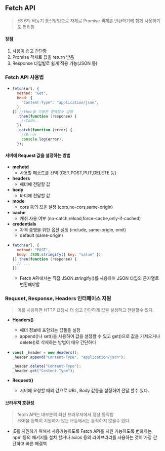 ## Fetch API

> ES 6의 비동기 통신방법으로 자체로 Promise 객체를 반환하기에 함께 사용하기도 편리함

#### 장점

1. 사용이 쉽고 간단함
2. Promise 객체로 값을 return 받음
3. Response 타입별로 쉽게 적용 가능(JSON 등)

### Fetch API 사용법

- ```javascript
  fetch(url, {
    method: "Get",
    head: {
      "Content-Type": "application/json",
    },
  }) //then을 이용한 콜백함수 실행
    .then(function (response) {
      //Code..
    })
    .catch(function (error) {
      //Error
      console.log(error);
    });
  ```

#### 서버에 Request 값을 설정하는 방법

- **mehotd**
  - 사용할 메소드를 선택 (GET,POST,PUT,DELETE 등)
- **headers**
  - 헤더에 전달할 값
- **body**
  - 바디에 전달할 값
- **mode**
  - cors 등의 값을 설정 (cors,no-cors,same-origin)
- **cache**
  - 캐쉬 사용 여부 (no-catch,reload,force-cache,only-if-cached)
- **credentials**
  - 자격 증명을 위한 옵션 설정 (include, same-origin, omit)
  - default (same-origin)
- ```javascript
  fetch(url, {
    method: "POST",
    body: JSON.stringify({ key: "value" }),
  }).then(function (response) {
    // ...
  });
  ```
  - Fetch API에서는 직접 JSON.stringify()를 사용하여 JSON 타입의 문자열로 변환해야함

### Requset, Response, Headers 인터페이스 지원

> 이를 사용하면 HTTP 요청시 더 쉽고 간단하게 값을 설정하고 전달할수 있다.

- **Headers()**
  - 헤더 정보에 포함되는 값들을 설정
  - append()나 set()을 사용하여 값을 설정할 수 있고 get()으로 값을 가져오거나 delete()로 삭제하는 방법이 매우 간단하다
- ```javascript
  const _header = new Headers();
  _header.append("Content-Type", "application/json");

  _header.delete("Content-Type");
  _header.get("Content-Type");
  ```

- **Request()**
  - 서버에 요청할 때의 값으로 URL, Body 값등을 설정하여 전달 할수 있다.

#### 브라우저 호환성

> fetch API는 대부분의 최신 브라우저에서 정상 동작함<br>ES6을 완벽히 지원하지 않는 IE등에서는 동작하지 않을수 있다.

- IE를 지원하기 위해서 사용가능하도록 Fetch API를 지원 가능하도록 변화하는 npm 등의 패키지를 설치 할거나 axios 등의 라이브러리를 사용하는 것이 가장 간단하고 빠른 해결책
